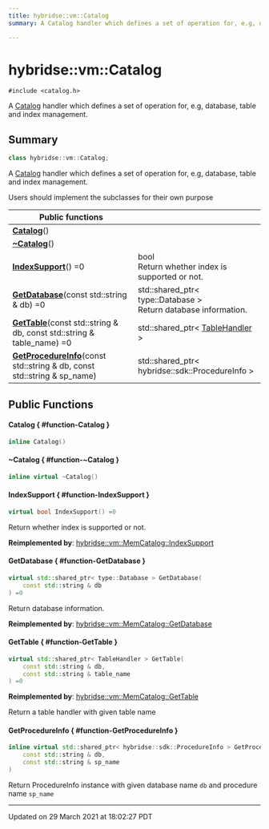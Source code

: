 ```yaml
---
title: hybridse::vm::Catalog
summary: A Catalog handler which defines a set of operation for, e.g, database, table and index management. 

---
```

# hybridse::vm::Catalog



`#include <catalog.h>`

A [Catalog]() handler which defines a set of operation for, e.g, database, table and index management. 
## Summary

```cpp
class hybridse::vm::Catalog;
```
A [Catalog]() handler which defines a set of operation for, e.g, database, table and index management. 

Users should implement the subclasses for their own purpose 



|  Public functions|            |
| -------------- | -------------- |
|**[Catalog](/hybridse/usage/api/c++/Classes/classhybridse_1_1vm_1_1_catalog.md#function-catalog)**()|  |
|**[~Catalog](/hybridse/usage/api/c++/Classes/classhybridse_1_1vm_1_1_catalog.md#function-~catalog)**()|  |
|**[IndexSupport](/hybridse/usage/api/c++/Classes/classhybridse_1_1vm_1_1_catalog.md#function-indexsupport)**() =0| bool <br>Return whether index is supported or not.  |
|**[GetDatabase](/hybridse/usage/api/c++/Classes/classhybridse_1_1vm_1_1_catalog.md#function-getdatabase)**(const std::string & db) =0| std::shared_ptr< type::Database > <br>Return database information.  |
|**[GetTable](/hybridse/usage/api/c++/Classes/classhybridse_1_1vm_1_1_catalog.md#function-gettable)**(const std::string & db, const std::string & table_name) =0| std::shared_ptr< [TableHandler](/hybridse/usage/api/c++/Classes/classhybridse_1_1vm_1_1_table_handler.md) >  |
|**[GetProcedureInfo](/hybridse/usage/api/c++/Classes/classhybridse_1_1vm_1_1_catalog.md#function-getprocedureinfo)**(const std::string & db, const std::string & sp_name)| std::shared_ptr< hybridse::sdk::ProcedureInfo >  |

## Public Functions

#### Catalog { #function-Catalog }

```cpp
inline Catalog()
```


#### ~Catalog { #function-~Catalog }

```cpp
inline virtual ~Catalog()
```


#### IndexSupport { #function-IndexSupport }

```cpp
virtual bool IndexSupport() =0
```

Return whether index is supported or not. 

**Reimplemented by**: [hybridse::vm::MemCatalog::IndexSupport](/hybridse/usage/api/c++/Classes/classhybridse_1_1vm_1_1_mem_catalog.md#function-indexsupport)


#### GetDatabase { #function-GetDatabase }

```cpp
virtual std::shared_ptr< type::Database > GetDatabase(
    const std::string & db
) =0
```

Return database information. 

**Reimplemented by**: [hybridse::vm::MemCatalog::GetDatabase](/hybridse/usage/api/c++/Classes/classhybridse_1_1vm_1_1_mem_catalog.md#function-getdatabase)


#### GetTable { #function-GetTable }

```cpp
virtual std::shared_ptr< TableHandler > GetTable(
    const std::string & db,
    const std::string & table_name
) =0
```


**Reimplemented by**: [hybridse::vm::MemCatalog::GetTable](/hybridse/usage/api/c++/Classes/classhybridse_1_1vm_1_1_mem_catalog.md#function-gettable)


Return a table handler with given table name 


#### GetProcedureInfo { #function-GetProcedureInfo }

```cpp
inline virtual std::shared_ptr< hybridse::sdk::ProcedureInfo > GetProcedureInfo(
    const std::string & db,
    const std::string & sp_name
)
```


Return ProcedureInfo instance with given database name `db` and procedure name `sp_name`


-------------------------------

Updated on 29 March 2021 at 18:02:27 PDT